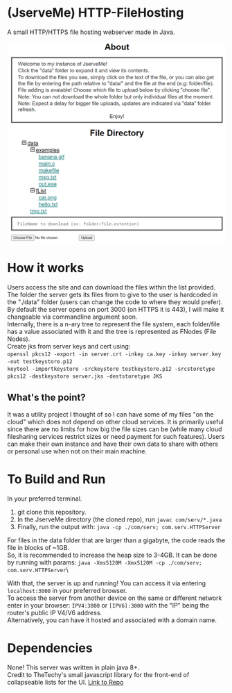 # (JserveMe) HTTP-FileHosting
A small HTTP/HTTPS file hosting webserver made in Java.

![thumbnail](images/preview.png)

# How it works
Users access the site and can download the files within the list provided.\
The folder the server gets its files from to give to the user is hardcoded in the "./data" folder (users can change the code to where they would prefer).\
By default the server opens on port 3000 (on HTTPS it is 443), I will make it changeable via commandline argument soon.\
Internally, there is a n-ary tree to represent the file system, each folder/file has a value associated with it and the tree is represented as FNodes (File Nodes).\
Create jks from server keys and cert using:\
```openssl pkcs12 -export -in server.crt -inkey ca.key -inkey server.key -out testkeystore.p12```\
```keytool -importkeystore -srckeystore testkeystore.p12 -srcstoretype pkcs12 -destkeystore server.jks -deststoretype JKS```

## What's the point?
It was a utility project I thought of so I can have some of my files "on the cloud" which does not depend on other cloud services.
It is primarily useful since there are no limits for how big the file sizes can be (while many cloud filesharing services restrict sizes or need payment for such features).
Users can make their own instance and have their own data to share with others or personal use when not on their main machine.

# To Build and Run
In your preferred terminal.
1. git clone this repository.
2. In the JserveMe directory (the cloned repo), run ```javac com/serv/*.java```
3. Finally, run the output with: ```java -cp ./com/serv; com.serv.HTTPServer```

For files in the data folder that are larger than a gigabyte, the code reads the file in blocks of ~1GB.\
So, it is recommended to increase the heap size to 3-4GB. It can be done by running with params: ```java -Xms5120M -Xmx5120M -cp ./com/serv; com.serv.HTTPServer```\

With that, the server is up and running! You can access it via entering ```localhost:3000``` in your preferred browser.\
To access the server from another device on the same or different network enter in your browser: ```IPV4:3000``` or ```[IPV6]:3000``` with the "IP" being the router's public IP V4/V6 address.\
Alternatively, you can have it hosted and associated with a domain name.

# Dependencies
None! This server was written in plain java 8+.\
Credit to TheTechy's small javascript library for the front-end of collapseable lists for the UI.
[Link to Repo](https://github.com/TheTechy/jslists)